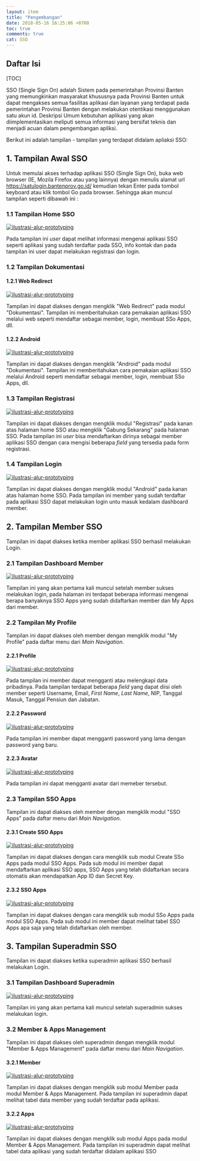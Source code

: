 ```yaml
---
layout: item
title: "Pengembangan"
date: 2018-05-16 16:25:06 +0700
toc: true
comments: true
cat: SSO
---
```


## Daftar Isi

[TOC]

SSO (Single Sign On) adalah Sistem pada pemerintahan Provinsi Banten yang memungkinkan masyarakat khususnya pada Provinsi Banten untuk dapat mengakses semua fasilitas aplikasi dan layanan yang terdapat pada pemerintahan Provinsi Banten dengan melakukan otentikasi menggunakan satu akun id. Deskripsi Umum kebutuhan aplikasi yang akan diimplementasikan meliputi semua informasi yang bersifat teknis dan menjadi acuan dalam pengembangan apliksi.

Berikut ini adalah tampilan - tampilan yang terdapat didalam apliaksi SSO:

## 1. Tampilan Awal SSO

Untuk memulai akses terhadap aplikasi SSO (Single Sign On), buka web browser (IE, Mozila Firefox atau yang lainnya) dengan menulis alamat url https://satulogin.bantenprov.go.id/ kemudian tekan Enter pada tombol keyboard atau klik tombol Go pada browser. Sehingga akan muncul tampilan seperti dibawah ini :

### 1.1 Tampilan Home SSO

[![ilustrasi-alur-prototyping](../images/sso/pengembangan/20180724_awal_home.png)](../images/sso/pengembangan/20180724_awal_home.png)

Pada tampilan ini *user* dapat melihat informasi mengenai aplikasi SSO seperti aplikasi yang sudah terdaftar pada SSO, info kontak dan pada tampilan ini user dapat melakukan registrasi dan login.

### 1.2 Tampilan Dokumentasi

#### 1.2.1 Web Redirect

[![ilustrasi-alur-prototyping](../images/sso/pengembangan/20180724_awal_dokumentasi_web-redirect.png)](../images/sso/pengembangan/20180724_awal_dokumentasi_web-redirect.png)

Tampilan ini dapat diakses dengan mengklik "Web Redirect" pada modul "Dokumentasi". Tampilan ini memberitahukan cara pemakaian aplikasi SSO melalui web seperti mendaftar sebagai member, login, membuat SSo Apps, dll.


#### 1.2.2 Android

[![ilustrasi-alur-prototyping](../images/sso/pengembangan/20180724_awal_dokumentasi_android.png)](../images/sso/pengembangan/20180724_awal_dokumentasi_android.png)

Tampilan ini dapat diakses dengan mengklik "Android" pada modul "Dokumentasi". Tampilan ini memberitahukan cara pemakaian aplikasi SSO melalui Android seperti mendaftar sebagai member, login, membuat SSo Apps, dll.

### 1.3 Tampilan Registrasi

[![ilustrasi-alur-prototyping](../images/sso/pengembangan/20180724_awal_registrasi.png)](../images/sso/pengembangan/20180724_awal_registrasi.png)

Tampilan ini dapat diakses dengan mengklik modul "Registrasi" pada kanan atas halaman home SSO atau mengklik "Gabung Sekarang" pada halaman SSO. Pada tampilan ini *user* bisa mendaftarkan dirinya sebagai member aplikasi SSO dengan cara mengisi beberapa *field* yang tersedia pada form registrasi.

### 1.4 Tampilan Login

[![ilustrasi-alur-prototyping](../images/sso/pengembangan/20180724_awal_login.png)](../images/sso/pengembangan/20180724_awal_login.png)

Tampilan ini dapat diakses dengan mengklik modul "Android" pada kanan atas halaman home SSO. Pada tampilan ini member yang sudah terdaftar pada aplikasi SSO dapat melakukan login untu masuk kedalam dashboard member.

## 2. Tampilan Member SSO

Tampilan ini dapat diakses ketika member aplikasi SSO berhasil melakukan Login.

### 2.1 Tampilan Dashboard Member

[![ilustrasi-alur-prototyping](../images/sso/pengembangan/20180724_member_dashboard.png)](../images/sso/pengembangan/20180724_member_dashboard.png)

Tampilan ini yang akan pertama kali muncul setelah member sukses melakukan login, pada halaman ini terdapat beberapa informasi mengenai berapa banyaknya SSO Apps yang sudah didaftarkan member dan My Apps dari member.

### 2.2 Tampilan My Profile

Tampilan ini dapat diakses oleh member dengan mengklik modul "My Profile" pada daftar menu dari *Main Navigation*.

#### 2.2.1 Profile

[![ilustrasi-alur-prototyping](../images/sso/pengembangan/20180724_member_my-profile_profile.png)](../images/sso/pengembangan/20180724_member_my-profile_profile.png)

Pada tampilan ini member dapat mengganti atau melengkapi data pribadinya. Pada tampilan terdapat beberapa *field* yang dapat diisi oleh member seperti Username, Email, *First Name*, *Last Name*, NIP, Tanggal Masuk, Tanggal Pensiun dan Jabatan.

#### 2.2.2 Password

[![ilustrasi-alur-prototyping](../images/sso/pengembangan/20180724_member_my-profile_password.png)](../images/sso/pengembangan/20180724_member_my-profile_password.png)

Pada tampilan ini member dapat mengganti password yang lama dengan password yang baru.

#### 2.2.3 Avatar

[![ilustrasi-alur-prototyping](../images/sso/pengembangan/20180724_member_my-profile_avatar.png)](../images/sso/pengembangan/20180724_member_my-profile_avatar.png)

Pada tampilan ini dapat mengganti avatar dari memeber tersebut.

### 2.3 Tampilan SSO Apps

Tampilan ini dapat diakses oleh member dengan mengklik modul "SSO Apps" pada daftar menu dari *Main Navigation*.

#### 2.3.1 Create SSO Apps

[![ilustrasi-alur-prototyping](../images/sso/pengembangan/20180724_member_sso-apps_create-sso-apps.png)](../images/sso/pengembangan/20180724_member_sso-apps_create-sso-apps.png)

Tampilan ini dapat diakses dengan cara mengklik sub modul Create SSo Apps pada modul SSO Apps. Pada sub modul ini member dapat mendaftarkan aplikasi SSO apps, SSO Apps yang telah didaftarkan secara otomatis akan mendapatkan App ID dan Secret Key.

#### 2.3.2 SSO Apps

[![ilustrasi-alur-prototyping](../images/sso/pengembangan/20180724_member_sso-apps_sso-apps.png)](../images/sso/pengembangan/20180724_member_sso-apps_sso-apps.png)

Tampilan ini dapat diakses dengan cara mengklik sub modul SSo Apps pada modul SSO Apps. Pada sub modul ini member dapat melihat tabel SSO Apps apa saja yang telah didaftarkan oleh member.

## 3. Tampilan Superadmin SSO

Tampilan ini dapat diakses ketika superadmin aplikasi SSO berhasil melakukan Login.

### 3.1 Tampilan Dashboard Superadmin

[![ilustrasi-alur-prototyping](../images/sso/pengembangan/20180724_superadmin_dashboard.png)](../images/sso/pengembangan/20180724_superadmin_dashboard.png)

Tampilan ini yang akan pertama kali muncul setelah superadmin sukses melakukan login.

### 3.2 Member & Apps Management

Tampilan ini dapat diakses oleh superadmin dengan mengklik modul "Member & Apps Management" pada daftar menu dari *Main Navigation*.

#### 3.2.1 Member

[![ilustrasi-alur-prototyping](../images/sso/pengembangan/20180724_superadmin_member.png)](../images/sso/pengembangan/20180724_superadmin_member.png)

Tampilan ini dapat diakses dengan mengklik sub modul Member pada modul Member & Apps Management. Pada tampilan ini superadmin dapat melihat tabel data member yang sudah terdaftar pada aplikasi.

#### 3.2.2 Apps

[![ilustrasi-alur-prototyping](../images/sso/pengembangan/20180724_superadmin_apps.png)](../images/sso/pengembangan/20180724_superadmin_apps.png)

Tampilan ini dapat diakses dengan mengklik sub modul Apps pada modul Member & Apps Management. Pada tampilan ini superadmin dapat melihat tabel data aplikasi yang sudah terdaftar didalam aplikasi SSO
